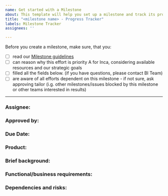 ```yaml
---
name: Get started with a Milestone
about: This template will help you set up a milestone and track its progress
title: "<milestone name> - Progress Tracker"
labels: Milestone Tracker
assignees: ''

---
```


Before you create a milestone, make sure, that you:

- [ ] read our [Milestone guidelines](https://github.com/1712n/inca-company/blob/main/Wiki/github_guidelines.md#milestones-guidelines)
- [ ] can reason why this effort is priority A for Inca, considering available resources and our strategic goals
- [ ] filled all the fields below. (if you have questions, please contact BI Team)
- [ ] are aware of all efforts dependent on this milestone - if not sure, ask approving tailor (i.g. other milestones/issues blocked by this milestone or other teams interested in results)
---
### Assignee: 
<!--single person, who will manage the milestone-->  
### Approved by: 
<!--single person from [tailors team](https://github.com/orgs/1712n/teams/inca-tailors)-->
### Due Date:  
<!--if you cannot close the milestone before the due date - please comment in this issue what problems do you have, and what actions are taken/resources are needed to close the milestone-->
### Product: 
<!--If this milestone is a part of a [product](https://github.com/1712n/inca-company/blob/main/Wiki/products/products.md) development, please specify it here--> 
### Brief background:
### Functional/business requirements:  
<!--As specific as possible. Progress markers (deliverables) and, ideally, MVP should be obvious from this section.-->
### Dependencies and risks: 
<!--What can go wrong and what can be done to mitigate the risks-->

<!--Use this issue to complete these steps and ping relevant people. As soon as you fill all the fields and received approval from a tailor, create a milestone, copy the fields to its description and set up a due date. Attach this issue to the milestone and keep it there as a progress tracker and a place to discuss process with all stakeholders. Please, leave regular status updates in a comment section. Speak up in advance about any problems you face-->
